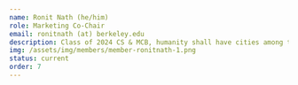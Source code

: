 ```yaml
---
name: Ronit Nath (he/him)
role: Marketing Co-Chair
email: ronitnath (at) berkeley.edu
description: Class of 2024 CS & MCB, humanity shall have cities among the stars, and we're going to build them.
img: /assets/img/members/member-ronitnath-1.png
status: current
order: 7
---
```

